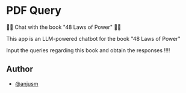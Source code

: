 
# PDF Query

💬💬 Chat with the book "48 Laws of Power" 💬💬

This app is an LLM-powered chatbot for the book "48 Laws of Power" 

Input the queries regarding this book and obtain the responses !!!!

## Author

- [@anjusm](https://github.com/anjusm)

